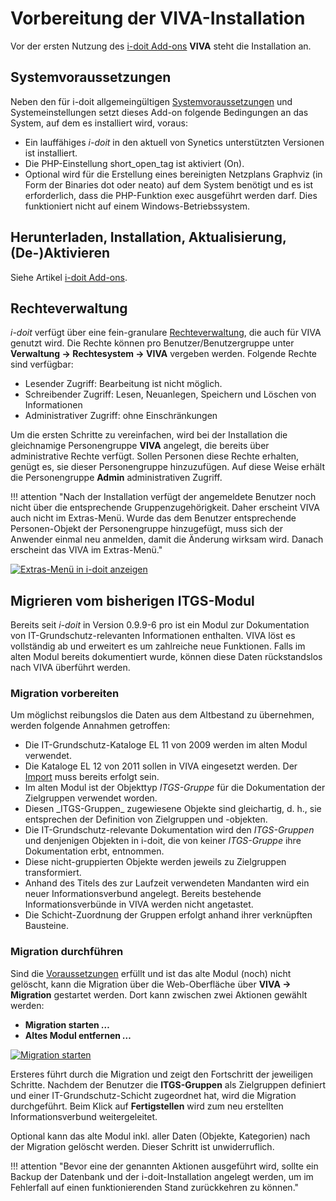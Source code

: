 # Vorbereitung der VIVA-Installation

Vor der ersten Nutzung des [i-doit Add-ons](../index.md) **VIVA** steht die Installation an.

Systemvoraussetzungen
---------------------

Neben den für i-doit allgemeingültigen [Systemvoraussetzungen](../../installation/systemvoraussetzungen.md) und Systemeinstellungen setzt dieses Add-on folgende Bedingungen an das System, auf dem es installiert wird, voraus:

*   Ein lauffähiges _i-doit_ in den aktuell von Synetics unterstützten Versionen ist installiert.
*   Die PHP-Einstellung short_open_tag ist aktiviert (On).
*   Optional wird für die Erstellung eines bereinigten Netzplans Graphviz (in Form der Binaries dot oder neato) auf dem System benötigt und es ist erforderlich, dass die PHP-Funktion exec ausgeführt werden darf. Dies funktioniert nicht auf einem Windows-Betriebssystem.

Herunterladen, Installation, Aktualisierung, (De-)Aktivieren
------------------------------------------------------------

Siehe Artikel [i-doit Add-ons](../index.md).

Rechteverwaltung
----------------

_i-doit_ verfügt über eine fein-granulare [Rechteverwaltung](../../effizientes-dokumentieren/rechteverwaltung/index.md), die auch für VIVA genutzt wird. Die Rechte können pro Benutzer/Benutzergruppe unter **Verwaltung → Rechtesystem → VIVA** vergeben werden. Folgende Rechte sind verfügbar:

*   Lesender Zugriff: Bearbeitung ist nicht möglich.
*   Schreibender Zugriff: Lesen, Neuanlegen, Speichern und Löschen von Informationen
*   Administrativer Zugriff: ohne Einschränkungen

Um die ersten Schritte zu vereinfachen, wird bei der Installation die gleichnamige Personengruppe **VIVA** angelegt, die bereits über administrative Rechte verfügt. Sollen Personen diese Rechte erhalten, genügt es, sie dieser Personengruppe hinzuzufügen. Auf diese Weise erhält die Personengruppe **Admin** administrativen Zugriff.

!!! attention "Nach der Installation verfügt der angemeldete Benutzer noch nicht über die entsprechende Gruppenzugehörigkeit. Daher erscheint VIVA auch nicht im Extras-Menü. Wurde das dem Benutzer entsprechende Personen-Objekt der Personengruppe hinzugefügt, muss sich der Anwender einmal neu anmelden, damit die Änderung wirksam wird. Danach erscheint das VIVA im Extras-Menü."

[![Extras-Menü in i-doit anzeigen](../../assets/images/de/i-doit-add-ons/viva/installation/1-vi.png)](../../assets/images/de/i-doit-add-ons/viva/installation/1-vi.png)

Migrieren vom bisherigen ITGS-Modul
-----------------------------------

Bereits seit _i-doit_ in Version 0.9.9-6 pro ist ein Modul zur Dokumentation von IT-Grundschutz-relevanten Informationen enthalten. VIVA löst es vollständig ab und erweitert es um zahlreiche neue Funktionen. Falls im alten Modul bereits dokumentiert wurde, können diese Daten rückstandslos nach VIVA überführt werden.

### Migration vorbereiten

Um möglichst reibungslos die Daten aus dem Altbestand zu übernehmen, werden folgende Annahmen getroffen:

*   Die IT-Grundschutz-Kataloge EL 11 von 2009 werden im alten Modul verwendet.
*   Die Kataloge EL 12 von 2011 sollen in VIVA eingesetzt werden. Der [Import](./vorgehensweise-mit-viva.md) muss bereits erfolgt sein.
*   Im alten Modul ist der Objekttyp _ITGS-Gruppe_ für die Dokumentation der Zielgruppen verwendet worden.
*   Diesen \_ITGS-Gruppen\_ zugewiesene Objekte sind gleichartig, d. h., sie entsprechen der Definition von Zielgruppen und -objekten.
*   Die IT-Grundschutz-relevante Dokumentation wird den _ITGS-Gruppen_ und denjenigen Objekten in i-doit, die von keiner _ITGS-Gruppe_ ihre Dokumentation erbt, entnommen.
*   Diese nicht-gruppierten Objekte werden jeweils zu Zielgruppen transformiert.
*   Anhand des Titels des zur Laufzeit verwendeten Mandanten wird ein neuer Informationsverbund angelegt. Bereits bestehende Informationsverbünde in VIVA werden nicht angetastet.
*   Die Schicht-Zuordnung der Gruppen erfolgt anhand ihrer verknüpften Bausteine.

### Migration durchführen

Sind die [Voraussetzungen](#migrationvorbereiten) erfüllt und ist das alte Modul (noch) nicht gelöscht, kann die Migration über die Web-Oberfläche über **VIVA → Migration** gestartet werden. Dort kann zwischen zwei Aktionen gewählt werden:

*   **Migration starten _…_**
*   **Altes Modul entfernen _…_**

[![Migration starten](../../assets/images/de/i-doit-add-ons/viva/installation/1-vi.png)](../../assets/images/de/i-doit-add-ons/viva/installation/1-vi.png)

Ersteres führt durch die Migration und zeigt den Fortschritt der jeweiligen Schritte. Nachdem der Benutzer die **ITGS-Gruppen** als Zielgruppen definiert und einer IT-Grundschutz-Schicht zugeordnet hat, wird die Migration durchgeführt. Beim Klick auf **Fertigstellen** wird zum neu erstellten Informationsverbund weitergeleitet.

Optional kann das alte Modul inkl. aller Daten (Objekte, Kategorien) nach der Migration gelöscht werden. Dieser Schritt ist unwiderruflich.

!!! attention "Bevor eine der genannten Aktionen ausgeführt wird, sollte ein Backup der Datenbank und der i-doit-Installation angelegt werden, um im Fehlerfall auf einen funktionierenden Stand zurückkehren zu können."
